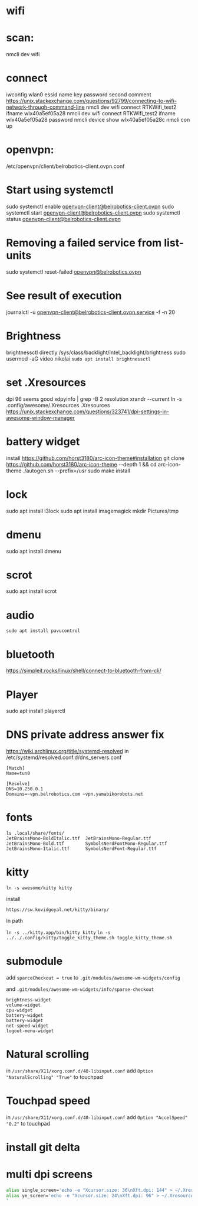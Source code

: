 # wifi
# scan:
nmcli dev wifi
# connect
iwconfig wlan0 essid name key password
second comment
https://unix.stackexchange.com/questions/92799/connecting-to-wifi-network-through-command-line
nmcli dev wifi connect RTKWifi_test2 ifname wlx40a5ef05a28
nmcli dev wifi connect RTKWifi_test2 ifname wlx40a5ef05a28 password
nmcli device show wlx40a5ef05a28c
nmcli con up <mySSID>

# openvpn:
/etc/openvpn/client/belrobotics-client.ovpn.conf
# Start using systemctl
sudo systemctl enable openvpn-client@belrobotics-client.ovpn
sudo systemctl start openvpn-client@belrobotics-client.ovpn
sudo systemctl status openvpn-client@belrobotics-client.ovpn
# Removing a failed service from list-units
sudo systemctl reset-failed openvpn@belrobotics.ovpn

# See result of execution
journalctl -u openvpn-client@belrobotics-client.ovpn.service -f -n 20

# Brightness
brightnessctl
directly /sys/class/backlight/intel_backlight/brightness
sudo usermod -aG video nikolai
`sudo apt install brightnessctl`

# set .Xresources
dpi 96 seems good
xdpyinfo | grep -B 2 resolution
xrandr --current
ln -s .config/awesome/.Xresources .Xresources
https://unix.stackexchange.com/questions/323741/dpi-settings-in-awesome-window-manager

# battery widget
install
https://github.com/horst3180/arc-icon-theme#installation
git clone https://github.com/horst3180/arc-icon-theme --depth 1 && cd arc-icon-theme
./autogen.sh --prefix=/usr
sudo make install

# lock
sudo apt install i3lock
sudo apt install imagemagick
mkdir Pictures/tmp

# dmenu
sudo apt install dmenu

# scrot
sudo apt install scrot

# audio
`sudo apt install pavucontrol`

# bluetooth
https://simpleit.rocks/linux/shell/connect-to-bluetooth-from-cli/

# Player
sudo apt install playerctl

# DNS private address answer fix
https://wiki.archlinux.org/title/systemd-resolved
in /etc/systemd/resolved.conf.d/dns_servers.conf
```
[Match]
Name=tun0

[Resolve]
DNS=10.250.0.1
Domains=~vpn.belrobotics.com ~vpn.yamabikorobots.net
```

# fonts

```
ls .local/share/fonts/
JetBrainsMono-BoldItalic.ttf  JetBrainsMono-Regular.ttf
JetBrainsMono-Bold.ttf        SymbolsNerdFontMono-Regular.ttf
JetBrainsMono-Italic.ttf      SymbolsNerdFont-Regular.ttf
```

# kitty
`ln -s awesome/kitty kitty`

install

`https://sw.kovidgoyal.net/kitty/binary/`

In path

`ln -s ../kitty.app/bin/kitty kitty`
`ln -s ../../.config/kitty/toggle_kitty_theme.sh toggle_kitty_theme.sh`

# submodule

add `sparceCheckout = true` to `.git/modules/awesome-wm-widgets/config`

and `.git/modules/awesome-wm-widgets/info/sparse-checkout`

```
brightness-widget
volume-widget
cpu-widget
battery-widget
battery-widget
net-speed-widget
logout-menu-widget
```

# Natural scrolling

in `/usr/share/X11/xorg.conf.d/40-libinput.conf` add `Option "NaturalScrolling" "True"` to touchpad

# Touchpad speed

in `/usr/share/X11/xorg.conf.d/40-libinput.conf` add `Option "AccelSpeed" "0.2"` to touchpad

# install git delta


# multi dpi screens
```bash
alias single_screen='echo -e "Xcursor.size: 36\nXft.dpi: 144" > ~/.Xresources && sync && xrdb .Xresources && xrandr -s 0 && echo "awesome.restart()" | awesome-client'
alias ye_screen='echo -e "Xcursor.size: 24\nXft.dpi: 96" > ~/.Xresources && sync && xrdb .Xresources && xrandr --output eDP-1 --auto --output HDMI-1 --auto --above eDP-1 && echo "awesome.restart()" | awesome-client'
`
